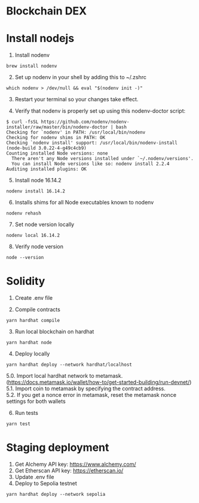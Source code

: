 # Blockchain DEX

# Install nodejs

1. Install nodenv

```console
brew install nodenv
```

2. Set up nodenv in your shell by adding this to ~/.zshrc

```console
which nodenv > /dev/null && eval "$(nodenv init -)"
```

3. Restart your terminal so your changes take effect.

4. Verify that nodenv is properly set up using this nodenv-doctor script:

```console
$ curl -fsSL https://github.com/nodenv/nodenv-installer/raw/master/bin/nodenv-doctor | bash
Checking for `nodenv' in PATH: /usr/local/bin/nodenv
Checking for nodenv shims in PATH: OK
Checking `nodenv install' support: /usr/local/bin/nodenv-install (node-build 3.0.22-4-g49c4cb9)
Counting installed Node versions: none
  There aren't any Node versions installed under `~/.nodenv/versions'.
  You can install Node versions like so: nodenv install 2.2.4
Auditing installed plugins: OK
```

5. Install node 16.14.2

```console
nodenv install 16.14.2
```

6. Installs shims for all Node executables known to nodenv

```console
nodenv rehash
```

7. Set node version locally

```console
nodenv local 16.14.2
```

8. Verify node version

```console
node --version
```

# Solidity

1. Create .env file

2. Compile contracts

```console
yarn hardhat compile
```

3. Run local blockchain on hardhat

```console
yarn hardhat node
```

4. Deploy locally

```
yarn hardhat deploy --network hardhat/localhost
```

5.0. Import local hardhat network to metamask. (https://docs.metamask.io/wallet/how-to/get-started-building/run-devnet/)  
5.1. Import coin to metamask by specifying the contract address.  
5.2. If you get a nonce error in metamask, reset the metamask nonce settings for both wallets

6. Run tests

```
yarn test
```

# Staging deployment

1. Get Alchemy API key: https://www.alchemy.com/
2. Get Etherscan API key: https://etherscan.io/
3. Update .env file
4. Deploy to Sepolia testnet

```
yarn hardhat deploy --network sepolia
```
